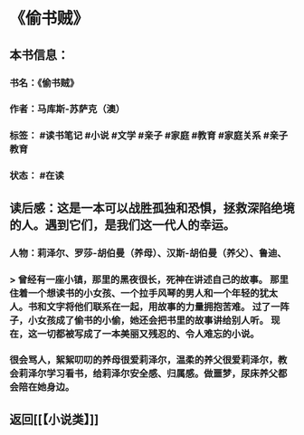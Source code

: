 # 《偷书贼》

## 本书信息：

### 书名：《偷书贼》
### 作者：马库斯-苏萨克（澳）
### 标签： #读书笔记  #小说 #文学 #亲子 #家庭 #教育 #家庭关系  #亲子教育 
### 状态： #在读

## 读后感：这是一本可以战胜孤独和恐惧，拯救深陷绝境的人。遇到它们，是我们这一代人的幸运。

### 人物：莉泽尔、罗莎-胡伯曼（养母）、汉斯-胡伯曼（养父）、鲁迪、

### >  曾经有一座小镇，那里的黑夜很长，死神在讲述自己的故事。 那里住着一个想读书的小女孩、一个拉手风琴的男人和一个年轻的犹太人。书和文字将他们联系在一起，用故事的力量拥抱苦难。  过了一阵子，小女孩成了偷书的小偷，她还会把书里的故事讲给别人听。 现在，这一切都被写成了一本美丽又残忍的、令人难忘的小说。 

### 很会骂人，絮絮叨叨的养母很爱莉泽尔，温柔的养父很爱莉泽尔，教会莉泽尔学习看书，给莉泽尔安全感、归属感。做噩梦，尿床养父都会陪在她身边。



## 返回[[【小说类】]]